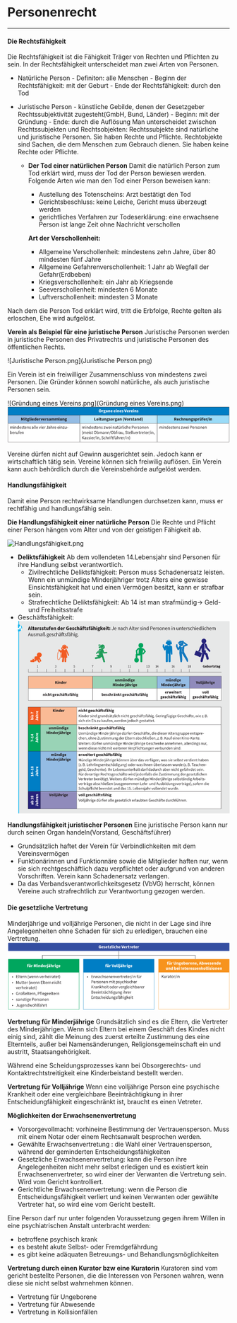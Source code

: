 # Personenrecht
----
#### Die Rechtsfähigkeit
Die Rechtsfähigkeit ist die Fähigkeit Träger von Rechten und Pflichten zu sein.
In der Rechtsfähigkeit unterscheidet man zwei Arten von Personen.
- Natürliche Person
          - Definiton: alle Menschen
          - Beginn der Rechtsfähigkeit: mit der Geburt
          - Ende der Rechtsfähigkeit: durch den Tod
- Juristische Person
          - künstliche Gebilde, denen der Gesetzgeber Rechtssubjektivität zugesteht(GmbH, Bund, Länder)
          - Beginn: mit der Gründung
          - Ende: durch die Auflösung
  Man unterscheidet zwischen Rechtssubjekten und Rechtsobjekten:
  Rechtssubjekte sind  natürliche und juristische Personen. Sie haben Rechte und Pflichte.
  Rechtobjekte sind Sachen, die dem Menschen zum Gebrauch dienen. Sie haben keine Rechte oder Pflichte.
  
  - **Der Tod einer natürlichen Person**
     Damit die natürlich Person zum Tod erklärt wird, muss der Tod der Person bewiesen werden. 
	 Folgende Arten wie man den Tod einer Person beweisen kann:
	 - Austellung des Totenscheins: Arzt bestätigt den Tod
	 - Gerichtsbeschluss: keine Leiche, Gericht muss überzeugt werden
	 - gerichtliches Verfahren zur Todeserklärung: eine erwachsene Person ist lange Zeit ohne Nachricht verschollen

     **Art der Verschollenheit:**
	 - Allgemeine Verschollenheit: mindestens zehn Jahre, über 80 mindesten fünf Jahre
	 - Allgemeine Gefahrenverschollenheit: 1 Jahr ab Wegfall der Gefahr(Erdbeben)
	 - Kriegsverschollenheit: ein Jahr ab Kriegsende
	 - Seeverschollenheit: mindesten 6 Monate
	 - Luftverschollenheit: mindesten 3 Monate
	 
Nach dem die Person Tod erklärt wird, tritt die Erbfolge, Rechte gelten als erloschen, Ehe wird aufgelöst.

**Verein als Beispiel für eine juristische Person**
Juristische Personen werden in juristische Personen des Privatrechts und juristische Personen des öffentlichen Rechts.

![Juristische Person.png](Juristische Person.png)

Ein Verein ist ein freiwilliger Zusammenschluss von mindestens zwei Personen. Die Gründer können sowohl natürliche, als auch juristische Personen sein.

![Gründung eines Vereins.png](Gründung eines Vereins.png)
![OrganeeinesVereins.png](OrganeeinesVereins.png)

Vereine dürfen nicht auf Gewinn ausgerichtet sein. Jedoch kann er wirtschaftlich tätig sein.
Vereine können sich freiwilig auflösen. Ein Verein kann auch behördlich durch die Vereinsbehörde aufgelöst werden.

#### Handlungsfähigkeit
Damit eine Person rechtwirksame Handlungen durchsetzen kann, muss er rechtfähig und handlungsfähig sein.

**Die Handlungsfähigkeit einer natürliche Person**
Die Rechte und Pflicht einer Person hängen vom Alter und von der geistigen Fähigkeit ab.

![Handlungsfähigkeit.png](Handlungsfähigkeit.png)

- **Deliktsfähigkeit**
    Ab dem vollendeten 14.Lebensjahr sind Personen für ihre Handlung selbst verantwortlich.
	- Zivilrechtliche Deliktsfähigkeit: Person muss Schadenersatz leisten. Wenn ein unmündige Minderjähriger trotz Alters eine gewisse Einsichtsfähigkeit hat und einen Vermögen besitzt, kann er strafbar sein.
	- Strafrechtliche Deliktsfähigkeit: Ab 14 ist man strafmündig-> Geld- und Freiheitsstrafe
- Geschäftsfähigkeit:
![Geschäftsfähigkeit.png](Geschäftsfähigkeit.png)

**Handlungsfähigkeit juristischer Personen**
Eine juristische Person kann nur durch seinen Organ handeln(Vorstand, Geschäftsführer)

- Grundsätzlich haftet der Verein für Verbindlichkeiten mit dem Vereinsvermögen
- Funktionärinnen und Funktionnäre sowie die Mitglieder haften nur, wenn sie sich rechtgeschäftlich dazu verpflichtet oder aufgrund von anderen Vorschriften. Verein kann Schadenersatz verlangen.
- Da das Verbandsverantworlichkeitsgesetz (VbVG) herrscht, können Vereine auch strafrechtlich zur Verantwortung gezogen werden.

#### Die gesetzliche Vertretung
Minderjährige und volljährige Personen, die nicht in der Lage sind ihre Angelegenheiten ohne Schaden für sich zu erledigen, brauchen eine Vertretung.
![Vertretung.png](Vertretung.png)

**Vertretung für Minderjährige**
Grundsätzlich sind es die Eltern, die Vertreter des Minderjährigen. Wenn sich Eltern bei einem Geschäft des Kindes nicht einig sind, zählt die Meinung des zuerst erteilte Zustimmung des eine Elternteils, außer bei Namensänderungen, Religionsgemeinschaft ein und austritt, Staatsangehörigkeit.

Während eine Scheidungsprozesses kann bei Obsorgerechts- und Kontaktrechtstreitigkeit eine Kinderbeistand bestellt werden.

**Vertretung für Volljährige**
Wenn eine volljährige Person eine psychische Krankheit oder eine vergleichbare Beeinträchtigkung in ihrer Entscheidungfähigkeit eingeschränkt ist, braucht es einen Vetreter.



**Möglichkeiten der Erwachsenenvertretung**
- Vorsorgevollmacht: vorhineine Bestimmung der Vertrauensperson. Muss mit einem Notar oder einem Rechtsanwalt besprochen werden.
- Gewählte Erwachsenvertretung : die Wahl einer Vertrauensperson, während  der geminderten Entscheidungsfähigkeiten
- Gesetzliche Erwachsenenvertretung: kann die Person ihre Angelegenheiten nicht mehr selbst erledigen und es existiert kein Erwachsenenvertreter, so wird einer der Verwanten die Vertretung sein. Wird vom Gericht kontrolliert.
- Gerichtliche Erwachsenenvertretung: wenn die Person die Entscheidungsfähigkeit verliert und keinen Verwanten oder gewählte Vertreter hat, so wird eine vom Gericht bestellt.

Eine Person darf nur unter folgenden Voraussetzung gegen ihrem Willen in eine psychiatrischen Anstalt unterbracht werden:
- betroffene psychisch krank
- es besteht akute Selbst- oder Fremdgefährdung
- es gibt keine adäquaten Betreuungs- und Behandlungsmöglichkeiten

**Vertretung durch einen Kurator bzw eine Kuratorin**
Kuratoren sind vom gericht bestellte Personen, die die Interessen von Personen wahren, wenn diese sie nicht selbst wahrnehmen können.
- Vertretung für Ungeborene
- Vertretung für Abwesende
- Vertretung in Kollisionfällen
